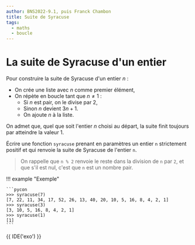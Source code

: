 ```yaml
---
author: BNS2022-9.1, puis Franck Chambon
title: Suite de Syracuse
tags:
  - maths
  - boucle
---
```

# La suite de Syracuse d'un entier

Pour construire la suite de Syracuse d'un entier $n$ :

- On crée une liste avec $n$ comme premier élément,
- On répète en boucle tant que $n \neq 1$ :
    - Si $n$ est pair, on le divise par $2$,
    - Sinon $n$ devient $3n+1$.
    - On ajoute $n$ à la liste.

On admet que, quel que soit l'entier $n$ choisi au départ, la suite finit toujours par atteindre la valeur $1$.

Écrire une fonction `syracuse` prenant en paramètres un entier `n` strictement positif et qui renvoie la suite de Syracuse de l'entier `n`.

> On rappelle que `n % 2` renvoie le reste dans la division de `n` par `2`, et que s'il est nul, c'est que `n` est un nombre pair.

!!! example "Exemple"

    ```pycon
    >>> syracuse(7)
    [7, 22, 11, 34, 17, 52, 26, 13, 40, 20, 10, 5, 16, 8, 4, 2, 1]
    >>> syracuse(3)
    [3, 10, 5, 16, 8, 4, 2, 1]
    >>> syracuse(1)
    [1]
    ```

{{ IDE('exo') }}
